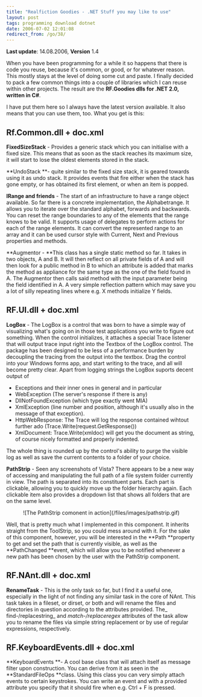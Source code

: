 ```yaml
---
title: "Realfiction Goodies - .NET Stuff you may like to use"
layout: post
tags: programming download dotnet
date: 2006-07-02 12:01:08
redirect_from: /go/38/
---
```


**Last update**: 14.08.2006, **Version** 1.4 

When you have been programming for a while it so happens that there is code you reuse, because it&#39;s common, or good, or for whatever reason. This mostly stays at the level of doing some cut and paste. I finally decided to pack a few common things into a couple of libraries which I can reuse within other projects. The result are the **RF.Goodies dlls for .NET 2.0, written in C#**. 

I have put them here so I always have the latest version available. It also means that you can use them, too. What you get is this:

## Rf.Common.dll + doc.xml

**FixedSizeStack** - Provides a generic stack which you can initialise with a fixed size. This means that as soon as the stack reaches its maximum size, it will start to lose the oldest elements stored in the stack. 

**UndoStack **- quite similar to the fixed size stack, it is geared towards using it as undo stack. It provides events that fire either when the stack has gone empty, or has obtained its first element, or when an item is popped. 

**IRange and friends** - The start of an infrastructure to have a range object available. So far there is a concrete implementation, the Alphabetrange. It allows you to iterate over the standard alphabet, forwards and backwards. You can reset the range boundaries to any of the elements that the range knows to be valid. It supports usage of delegates to perform actions for each of the range elements. It can convert the represented range to an array and it can be used cursor style with Current, Next and Previous properties and methods.

**Augmentor - **This class has a single static method so far. It takes in two objects, A and B. It will then reflect on all private fields of A and will then look for a public method in B to which an attribute is added that marks the method as appliance for the same type as the one of the field found in A. The Augmentor then calls said method with the input parameter being the field identified in A. A very simple reflection pattern which may save you a lot of silly repeating lines where e.g. X methods initialize Y fields.

## RF.UI.dll + doc.xml

**LogBox** - The LogBox is a control that was born to have a simple way of visualizing what&#39;s going on in those test applications you write to figure out something. When the control initializes, it attaches a special Trace listener that will output trace input right into the Textbox of the LogBox control. The package has been designed to be less of a performance burden by decoupling the tracing from the output into the textbox. Drag the control into your Windows forms app, and start writing to the trace, and all will become pretty clear. Apart from logging strings the LogBox suports decent output of 

*   Exceptions and their inner ones in general and in particular
*   WebException (The server&#39;s response if there is any)
*   DllNotFoundException (which type exactly went MIA)
*   XmlException (line number and position, although it&#39;s usually also in the message of that exception).
*   HttpWebResponse: The Trace will log the response contained wihtout further ado (Trace.Write(request.GetResponse())
*   XmlDocument: Trace.Write(xmldoc) will get you the document as string, of course nicely formatted and properly indented.

The whole thing is rounded up by the control&#39;s ability to purge the visible log as well as save the current contents to a folder of your choice.

**PathStrip** - Seen any screenshots of Vista? There appears to be a new way of accessing and manipulating the full path of a file system folder currently in view. The path is separated into its constituent parts. Each part is clickable, allowing you to quickly move up the folder hierarchy again. Each clickable item also provides a dropdown list that shows all folders that are on the same level. 
<div style="text-align: center">![The PathStrip comonent in action](/files/images/pathstrip.gif)</div>

Well, that is pretty much what I implemented in this component. It inherits straight from the ToolStrip, so you could mess around with it. For the sake of this component, however, you will be interested in the **Path **property to get and set the path that is currently visible, as well as the **PathChanged **event, which will allow you to be notified whenever a new path has been chosen by the user with the PathStrip component. 

## RF.NAnt.dll + doc.xml

**RenameTask** - This is the only task so far, but I find it a useful one, especially in the light of not finding any similar task in the core of NAnt. This task takes in a fileset, or dirset, or both and will rename the files and directories in question according to the attributes provided. The_ find-/replacestring_ and _match-/replaceregex_ attributes of the task allow you to rename the files via simple string replacement or by use of regular expressions, respectively.

## RF.KeyboardEvents.dll + doc.xml

**KeyboardEvents **- A cool base class that will attach itself as message filter upon construction. You can derive from it as seen in the **StandardFileOps **class. Using this class you can very simply attach events to certain keystrokes. You can write an event and with a provided attribute you specify that it should fire when e.g. Ctrl + F is pressed.
 